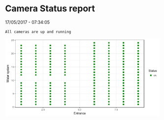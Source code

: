 Camera Status report
================
17/05/2017 - 07:34:05

    All cameras are up and running

![](camreport_files/figure-markdown_github/unnamed-chunk-2-1.png)

